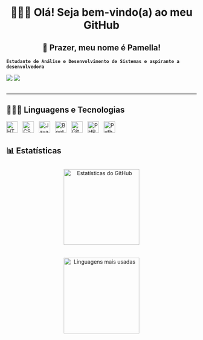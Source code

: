 <h1 align="center">👩🏽‍💻 Olá! Seja bem-vindo(a) ao meu GitHub</h1>

<h2 align="center">👊 Prazer, meu nome é Pamella!</h2>

**`Estudante de Análise e Desenvolvimento de Sistemas e aspirante a desenvolvedora`**
<div>
  <a href = "oliveirapamella51@gmail.com"><img src="https://img.shields.io/badge/-Gmail-%23333?style=for-the-badge&logo=gmail&logoColor=white" target="_blank"></a>
  <a href="https://www.linkedin.com/in/pamella-silveira-96721715a/" target="_blank"><img src="https://img.shields.io/badge/-LinkedIn-%230077B5?style=for-the-badge&logo=linkedin&logoColor=white" target="_blank"></a> 
  
</div>

<br> 

---

<h2> 👩🏽‍💻 Linguagens e Tecnologias</h2>

<img 
    align="left" 
    alt="HTML"
    title="HTML" 
    width="30px" 
    style="padding-right: 10px;" 
    src="https://cdn.jsdelivr.net/gh/devicons/devicon@latest/icons/html5/html5-original.svg" 
/>
<img 
    align="left" 
    alt="CSS" 
    title="CSS"
    width="30px" 
    style="padding-right: 10px;" 
    src="https://cdn.jsdelivr.net/gh/devicons/devicon@latest/icons/css3/css3-original.svg" 
/>

<img 
    align="left" 
    alt="JavaScript" 
    title="JavaScript"
    width="30px" 
    style="padding-right: 10px;" 
    src="https://cdn.jsdelivr.net/gh/devicons/devicon@latest/icons/javascript/javascript-original.svg" 
/>
<img 
    align="left" 
    alt="Bootstrap"
    title="Bootstrap" 
    width="30px" 
    style="padding-right: 10px;" 
    src="https://cdn.jsdelivr.net/gh/devicons/devicon@latest/icons/bootstrap/bootstrap-original.svg" 
/>
<img 
    align="left" 
    alt="Git" 
    title="Git"
    width="30px" 
    style="padding-right: 10px;" 
    src="https://cdn.jsdelivr.net/gh/devicons/devicon@latest/icons/git/git-original.svg" 
/>
<img 
    align="left" 
    alt="PHP" 
    title="PHP"
    width="30px" 
    style="padding-right: 10px;" 
    src="https://cdn.jsdelivr.net/gh/devicons/devicon@latest/icons/php/php-original.svg" 
/>
<img 
    align="left" 
    alt="Python" 
    title="Python"
    width="30px" 
    style="padding-right: 10px;" 
    src="https://cdn.jsdelivr.net/gh/devicons/devicon@latest/icons/python/python-original.svg" 
/>

<br/>
<br/>

<h2>📊 Estatísticas</h2>

<div align="center">
  <img 
    src="https://github-readme-stats.vercel.app/api?username=PamellaOliveira&show_icons=true&theme=tokyonight&include_all_commits=true&locale=pt-br" 
    alt="Estatísticas do GitHub"
    height="200"
    style="margin: 10px;"
  />

  <img 
    src="https://github-readme-stats.vercel.app/api/top-langs/?username=PamellaOliveira&theme=tokyonight&layout=compact&custom_title=Tecnologias&langs_count=6" 
    alt="Linguagens mais usadas"
    height="200"
    style="margin: 10px;"
  />
</div>

